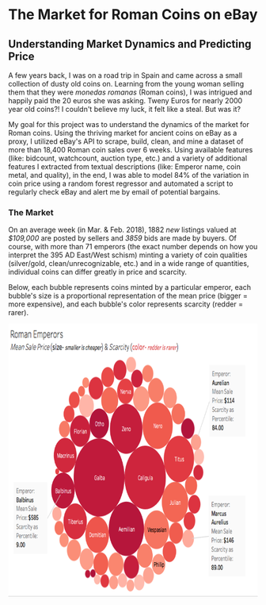 # The Market for Roman Coins on eBay 
## Understanding Market Dynamics and Predicting Price

A few years back, I was on a road trip in Spain and came across a small collection of dusty old coins on. Learning from the young woman selling them that they were *monedas romanas* (Roman coins), I was intrigued and happily paid the 20 euros she was asking. Tweny Euros for nearly 2000 year old coins?! I couldn't believe my luck, it felt like a steal. But was it?

My goal for this project was to understand the dynamics of the market for Roman coins. Using the thriving market for ancient coins on eBay as a proxy, I utilized eBay's API to scrape, build, clean, and mine a dataset of more than 18,400 Roman coin sales over 6 weeks. Using available features (like: bidcount, watchcount, auction type, etc.) and a variety of additional features I extracted from textual descriptions (like: Emperor name, coin metal, and quality), in the end, I was able to model 84% of the variation in coin price using a random forest regressor and automated a script to regularly check eBay and alert me by email of potential bargains.

### The Market
On an average week (in Mar. & Feb. 2018), 1882 *new* listings valued at *$109,000* are posted by sellers and *3859* bids are made by buyers. Of course, with more than 71 emperors (the exact number depends on how you interpret the 395 AD East/West schism) minting a variety of coin qualities (silver/gold, clean/unrecognizable, etc.) and in a wide range of quantities, individual coins can differ greatly in price and scarcity. 

Below, each bubble represents coins minted by a particular emperor, each bubble's size is a proportional representation of the mean price (bigger = more expensive), and each bubble's color represents scarcity (redder = rarer). 

<p align="center">
  <img src="https://github.com/slevin886/Roman_Coin_Pricing/blob/master/images/bubbles.png" height="550" width="680">
</p>
             
